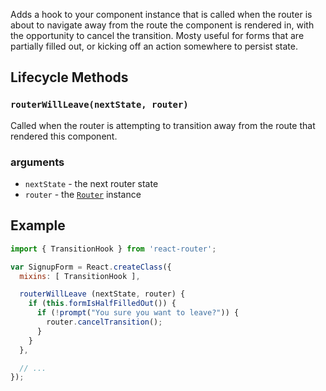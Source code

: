 Adds a hook to your component instance that is called when the router is
about to navigate away from the route the component is rendered in, with
the opportunity to cancel the transition. Mosty useful for forms that
are partially filled out, or kicking off an action somewhere to persist
state.

Lifecycle Methods
-----------------

### `routerWillLeave(nextState, router)`

Called when the router is attempting to transition away from the route
that rendered this component.

### arguments

- `nextState` - the next router state
- `router` - the [`Router`][Router] instance

Example
-------

```js
import { TransitionHook } from 'react-router';

var SignupForm = React.createClass({
  mixins: [ TransitionHook ],

  routerWillLeave (nextState, router) {
    if (this.formIsHalfFilledOut()) {
      if (!prompt("You sure you want to leave?")) {
        router.cancelTransition();
      }
    }
  },

  // ...
});
```

  [Router]:#TODO


